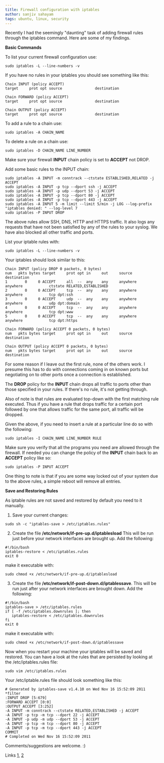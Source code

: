 ```yaml
---
title: Firewall configuration with iptables
author: sanjiv sahayam
tags: ubuntu, linux, security
---
```


Recently I had the seemingly "daunting" task of adding firewall rules through the iptables command. Here are some of my findings.

__Basic Commands__

To list your current firewall configuration use:

```
sudo iptables -L --line-numbers -v
```

If you have no rules in your iptables you should see something like this:

```
Chain INPUT (policy ACCEPT)
target     prot opt source               destination
 
Chain FORWARD (policy ACCEPT)
target     prot opt source               destination
 
Chain OUTPUT (policy ACCEPT)
target     prot opt source               destination
```

To add a rule to a chain use:

```
sudo iptables -A CHAIN_NAME
```

To delete a rule on a chain use:

```
sudo iptables -D CHAIN_NAME LINE_NUMBER
```

Make sure your firewall __INPUT__ chain policy is set to __ACCEPT__ not DROP.

Add some basic rules to the INPUT chain:

```{.scrollx}
sudo iptables -A INPUT -m conntrack --ctstate ESTABLISHED,RELATED -j ACCEPT
sudo iptables -A INPUT -p tcp --dport ssh -j ACCEPT
sudo iptables -A INPUT -p udp --dport 53 -j ACCEPT
sudo iptables -A INPUT -p tcp --dport 80 -j ACCEPT
sudo iptables -A INPUT -p tcp --dport 443 -j ACCEPT
sudo iptables -A INPUT 5 -m limit --limit 5/min -j LOG --log-prefix "iptables denied: " --log-level 7
sudo iptables -P INPUT DROP
```

The above rules allow SSH, DNS, HTTP and HTTPS traffic. It also logs any requests that have not been satisfied by any of the rules to your syslog. We have also blocked all other traffic and ports.

List your iptable rules with:

```
sudo iptables -L --line-numbers -v
```

Your iptables should look similar to this:

```{.scrollx}
Chain INPUT (policy DROP 0 packets, 0 bytes)
num   pkts bytes target     prot opt in     out     source               destination         
1        0     0 ACCEPT     all  --  any    any     anywhere             anywhere            ctstate RELATED,ESTABLISHED 
2        0     0 ACCEPT     tcp  --  any    any     anywhere             anywhere            tcp dpt:ssh 
3        0     0 ACCEPT     udp  --  any    any     anywhere             anywhere            udp dpt:domain 
4        0     0 ACCEPT     tcp  --  any    any     anywhere             anywhere            tcp dpt:www 
5        0     0 ACCEPT     tcp  --  any    any     anywhere             anywhere            tcp dpt:https 
 
Chain FORWARD (policy ACCEPT 0 packets, 0 bytes)
num   pkts bytes target     prot opt in     out     source               destination         
 
Chain OUTPUT (policy ACCEPT 0 packets, 0 bytes)
num   pkts bytes target     prot opt in     out     source               destination
```

For some reason if I leave out the first rule, none of the others work. I presume this has to do with connections coming in on known ports but negotiating on to other ports once a connection is established.

The __DROP__ policy for the __INPUT__ chain drops all traffic to ports other than those specified in your rules. If there's no rule, it's not getting through.

Also of note is that rules are evaluated top-down with the first matching rule executed. Thus if you have a rule that drops traffic for a certain port followed by one that allows traffic for the same port, all traffic will be dropped.

Given the above, if you need to insert a rule at a particular line do so with the following:

```
sudo iptables -I CHAIN_NAME LINE_NUMBER RULE
```

Make sure you verify that all the programs you need are allowed through the firewall. If needed you can change the policy of the __INPUT__ chain back to an __ACCEPT__ policy like so:

```
sudo iptables -P INPUT ACCEPT
```

One thing to note is that if you are some way locked out of your system due to the above rules, a simple reboot will remove all entries.

__Save and Restoring Rules__

As iptable rules are not saved and restored by default you need to it manually.

1. Save your current changes:

```
sudo sh -c "iptables-save > /etc/iptables.rules"
```

2. Create the file __/etc/network/if-pre-up.d/iptablesload__ This will be run just before your network interfaces are brought up. Add the following:

```
#!/bin/bash
iptables-restore < /etc/iptables.rules
exit 0
```

make it executable with:

```
sudo chmod +x /etc/network/if-pre-up.d/iptablesload
```

3. Create the file __/etc/network/if-post-down.d/iptablessave__. This will be run just after your network interfaces are brought down. Add the following:

```
#!/bin/bash
iptables-save > /etc/iptables.rules
if [ -f /etc/iptables.downrules ]; then
   iptables-restore < /etc/iptables.downrules
fi
exit 0
```

make it executable with:

```
sudo chmod +x /etc/network/if-post-down.d/iptablessave
```

Now when you restart your machine your iptables will be saved and restored. You can have a look at the rules that are persisted by looking at the /etc/iptables.rules file:

```
sudo vim /etc/iptables.rules
```

Your /etc/iptable.rules file should look something like this:

```
# Generated by iptables-save v1.4.10 on Wed Nov 16 15:52:09 2011
*filter
:INPUT DROP [5:679]
:FORWARD ACCEPT [0:0]
:OUTPUT ACCEPT [3:252]
-A INPUT -m conntrack --ctstate RELATED,ESTABLISHED -j ACCEPT
-A INPUT -p tcp -m tcp --dport 22 -j ACCEPT
-A INPUT -p udp -m udp --dport 53 -j ACCEPT
-A INPUT -p tcp -m tcp --dport 80 -j ACCEPT
-A INPUT -p tcp -m tcp --dport 443 -j ACCEPT
COMMIT
# Completed on Wed Nov 16 15:52:09 2011
```

Comments/suggestions are welcome. :)

Links [1](https://help.ubuntu.com/community/IptablesHowTo), [2](http://www.sshguard.net/docs/setup/firewall/netfilter-iptables)
